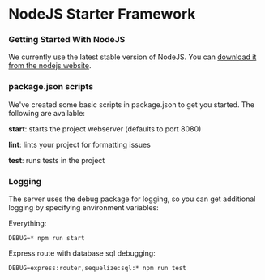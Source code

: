# NodeJS Starter Framework

### Getting Started With NodeJS
We currently use the latest stable version of NodeJS. You can 
[download it from the nodejs website](https://nodejs.org/en/). 

### package.json scripts
We've created some basic scripts in package.json to get you started. The following are available:

**start**: starts the project webserver (defaults to port 8080)

**lint**: lints your project for formatting issues

**test**: runs tests in the project

### Logging
The server uses the debug package for logging, so you can get additional logging by specifying environment variables:

Everything:
```
DEBUG=* npm run start
```

Express route with database sql debugging:
```
DEBUG=express:router,sequelize:sql:* npm run test
```
